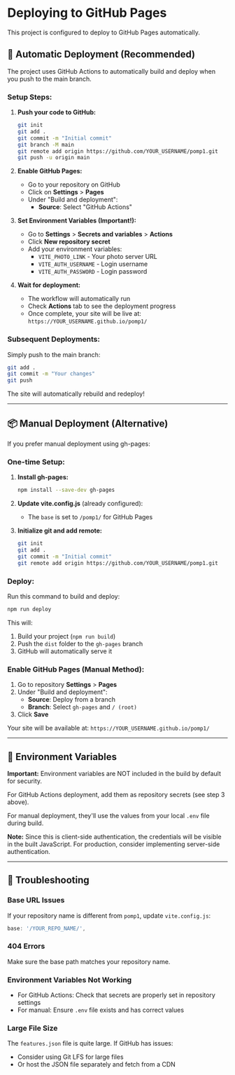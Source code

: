 # Deploying to GitHub Pages

This project is configured to deploy to GitHub Pages automatically.

## 🚀 Automatic Deployment (Recommended)

The project uses GitHub Actions to automatically build and deploy when you push to the main branch.

### Setup Steps:

1. **Push your code to GitHub:**

   ```bash
   git init
   git add .
   git commit -m "Initial commit"
   git branch -M main
   git remote add origin https://github.com/YOUR_USERNAME/pomp1.git
   git push -u origin main
   ```

2. **Enable GitHub Pages:**
   - Go to your repository on GitHub
   - Click on **Settings** > **Pages**
   - Under "Build and deployment":
     - **Source**: Select "GitHub Actions"
3. **Set Environment Variables (Important!):**

   - Go to **Settings** > **Secrets and variables** > **Actions**
   - Click **New repository secret**
   - Add your environment variables:
     - `VITE_PHOTO_LINK` - Your photo server URL
     - `VITE_AUTH_USERNAME` - Login username
     - `VITE_AUTH_PASSWORD` - Login password

4. **Wait for deployment:**
   - The workflow will automatically run
   - Check **Actions** tab to see the deployment progress
   - Once complete, your site will be live at: `https://YOUR_USERNAME.github.io/pomp1/`

### Subsequent Deployments:

Simply push to the main branch:

```bash
git add .
git commit -m "Your changes"
git push
```

The site will automatically rebuild and redeploy!

---

## 📦 Manual Deployment (Alternative)

If you prefer manual deployment using gh-pages:

### One-time Setup:

1. **Install gh-pages:**

   ```bash
   npm install --save-dev gh-pages
   ```

2. **Update vite.config.js** (already configured):

   - The `base` is set to `/pomp1/` for GitHub Pages

3. **Initialize git and add remote:**
   ```bash
   git init
   git add .
   git commit -m "Initial commit"
   git remote add origin https://github.com/YOUR_USERNAME/pomp1.git
   ```

### Deploy:

Run this command to build and deploy:

```bash
npm run deploy
```

This will:

1. Build your project (`npm run build`)
2. Push the `dist` folder to the `gh-pages` branch
3. GitHub will automatically serve it

### Enable GitHub Pages (Manual Method):

1. Go to repository **Settings** > **Pages**
2. Under "Build and deployment":
   - **Source**: Deploy from a branch
   - **Branch**: Select `gh-pages` and `/ (root)`
3. Click **Save**

Your site will be available at: `https://YOUR_USERNAME.github.io/pomp1/`

---

## 🔐 Environment Variables

**Important:** Environment variables are NOT included in the build by default for security.

For GitHub Actions deployment, add them as repository secrets (see step 3 above).

For manual deployment, they'll use the values from your local `.env` file during build.

**Note:** Since this is client-side authentication, the credentials will be visible in the built JavaScript. For production, consider implementing server-side authentication.

---

## 🔧 Troubleshooting

### Base URL Issues

If your repository name is different from `pomp1`, update `vite.config.js`:

```javascript
base: '/YOUR_REPO_NAME/',
```

### 404 Errors

Make sure the base path matches your repository name.

### Environment Variables Not Working

- For GitHub Actions: Check that secrets are properly set in repository settings
- For manual: Ensure `.env` file exists and has correct values

### Large File Size

The `features.json` file is quite large. If GitHub has issues:

- Consider using Git LFS for large files
- Or host the JSON file separately and fetch from a CDN
